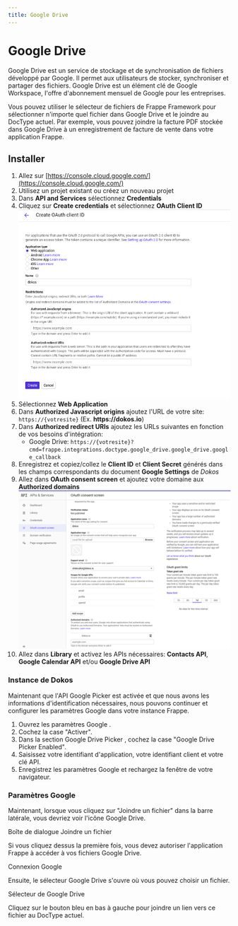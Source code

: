```yaml
---
title: Google Drive
---
```


# Google Drive

Google Drive est un service de stockage et de synchronisation de fichiers développé par Google. Il permet aux utilisateurs de stocker, synchroniser et partager des fichiers. Google Drive est un élément clé de Google Workspace, l'offre d'abonnement mensuel de Google pour les entreprises.

Vous pouvez utiliser le sélecteur de fichiers de Frappe Framework pour sélectionner n'importe quel fichier dans Google Drive et le joindre au DocType actuel. Par exemple, vous pouvez joindre la facture PDF stockée dans Google Drive à un enregistrement de facture de vente dans votre application Frappe.

## Installer 

1. Allez sur [https://console.cloud.google.com/](https://console.cloud.google.com/)
1. Utilisez un projet existant ou créez un nouveau projet
1. Dans **API and Services** sélectionnez **Credentials**
1. Cliquez sur **Create credentials** et sélectionnez **OAuth Client ID**
![oauth_client_creation.png](/content/integrations/google/oauth_client_creation.png)
1. Sélectionnez **Web Application**
1. Dans **Authorized Javascript origins** ajoutez l'URL de votre site: `https://{votresite}` (Ex. __https://dokos.io__)
1. Dans **Authorized redirect URIs** ajoutez les URLs suivantes en fonction de vos besoins d'intégration:
    - Google Drive: `https://{votresite}?cmd=frappe.integrations.doctype.google_drive.google_drive.google_callback`
1. Enregistrez et copiez/collez le **Client ID** et **Client Secret** générés dans les champs correspondants du document **Google Settings** de _Dokos_
1. Allez dans **OAuth consent screen** et ajoutez votre domaine aux **Authorized domains**
![oauth_consent_setup.png](/content/integrations/google/oauth_consent_setup.png)
1. Allez dans **Library** et activez les APIs nécessaires: **Contacts API**, **Google Calendar API** et/ou **Google Drive API**

### Instance de Dokos

Maintenant que l'API Google Picker est activée et que nous avons les informations d'identification nécessaires, nous pouvons continuer et configurer les paramètres Google dans votre instance Frappe.

1. Ouvrez les paramètres Google .
2. Cochez la case "Activer".
3. Dans la section Google Drive Picker , cochez la case "Google Drive Picker Enabled".
4. Saisissez votre identifiant d'application, votre identifiant client et votre clé API.
5. Enregistrez les paramètres Google et rechargez la fenêtre de votre navigateur.

### Paramètres Google

Maintenant, lorsque vous cliquez sur "Joindre un fichier" dans la barre latérale, vous devriez voir l'icône Google Drive.

Boîte de dialogue Joindre un fichier

Si vous cliquez dessus la première fois, vous devez autoriser l'application Frappe à accéder à vos fichiers Google Drive.

Connexion Google

Ensuite, le sélecteur Google Drive s'ouvre où vous pouvez choisir un fichier.

Sélecteur de Google Drive

Cliquez sur le bouton bleu en bas à gauche pour joindre un lien vers ce fichier au DocType actuel.